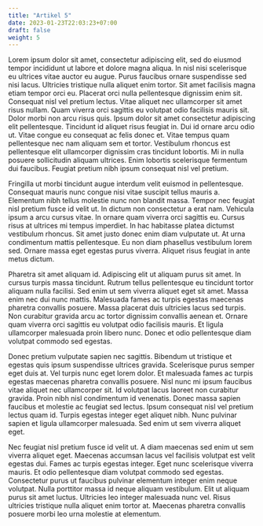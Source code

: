 ```yaml
---
title: "Artikel 5"
date: 2023-01-23T22:03:23+07:00
draft: false
weight: 5
---
```


Lorem ipsum dolor sit amet, consectetur adipiscing elit, sed do eiusmod tempor incididunt ut labore et dolore magna aliqua. In nisl nisi scelerisque eu ultrices vitae auctor eu augue. Purus faucibus ornare suspendisse sed nisi lacus. Ultricies tristique nulla aliquet enim tortor. Sit amet facilisis magna etiam tempor orci eu. Placerat orci nulla pellentesque dignissim enim sit. Consequat nisl vel pretium lectus. Vitae aliquet nec ullamcorper sit amet risus nullam. Quam viverra orci sagittis eu volutpat odio facilisis mauris sit. Dolor morbi non arcu risus quis. Ipsum dolor sit amet consectetur adipiscing elit pellentesque. Tincidunt id aliquet risus feugiat in. Dui id ornare arcu odio ut. Vitae congue eu consequat ac felis donec et. Vitae tempus quam pellentesque nec nam aliquam sem et tortor. Vestibulum rhoncus est pellentesque elit ullamcorper dignissim cras tincidunt lobortis. Mi in nulla posuere sollicitudin aliquam ultrices. Enim lobortis scelerisque fermentum dui faucibus. Feugiat pretium nibh ipsum consequat nisl vel pretium.

Fringilla ut morbi tincidunt augue interdum velit euismod in pellentesque. Consequat mauris nunc congue nisi vitae suscipit tellus mauris a. Elementum nibh tellus molestie nunc non blandit massa. Tempor nec feugiat nisl pretium fusce id velit ut. In dictum non consectetur a erat nam. Vehicula ipsum a arcu cursus vitae. In ornare quam viverra orci sagittis eu. Cursus risus at ultrices mi tempus imperdiet. In hac habitasse platea dictumst vestibulum rhoncus. Sit amet justo donec enim diam vulputate ut. At urna condimentum mattis pellentesque. Eu non diam phasellus vestibulum lorem sed. Ornare massa eget egestas purus viverra. Aliquet risus feugiat in ante metus dictum.

Pharetra sit amet aliquam id. Adipiscing elit ut aliquam purus sit amet. In cursus turpis massa tincidunt. Rutrum tellus pellentesque eu tincidunt tortor aliquam nulla facilisi. Sed enim ut sem viverra aliquet eget sit amet. Massa enim nec dui nunc mattis. Malesuada fames ac turpis egestas maecenas pharetra convallis posuere. Massa placerat duis ultricies lacus sed turpis. Non curabitur gravida arcu ac tortor dignissim convallis aenean et. Ornare quam viverra orci sagittis eu volutpat odio facilisis mauris. Et ligula ullamcorper malesuada proin libero nunc. Donec et odio pellentesque diam volutpat commodo sed egestas.

Donec pretium vulputate sapien nec sagittis. Bibendum ut tristique et egestas quis ipsum suspendisse ultrices gravida. Scelerisque purus semper eget duis at. Vel turpis nunc eget lorem dolor. Et malesuada fames ac turpis egestas maecenas pharetra convallis posuere. Nisl nunc mi ipsum faucibus vitae aliquet nec ullamcorper sit. Id volutpat lacus laoreet non curabitur gravida. Proin nibh nisl condimentum id venenatis. Donec massa sapien faucibus et molestie ac feugiat sed lectus. Ipsum consequat nisl vel pretium lectus quam id. Turpis egestas integer eget aliquet nibh. Nunc pulvinar sapien et ligula ullamcorper malesuada. Sed enim ut sem viverra aliquet eget.

Nec feugiat nisl pretium fusce id velit ut. A diam maecenas sed enim ut sem viverra aliquet eget. Maecenas accumsan lacus vel facilisis volutpat est velit egestas dui. Fames ac turpis egestas integer. Eget nunc scelerisque viverra mauris. Et odio pellentesque diam volutpat commodo sed egestas. Consectetur purus ut faucibus pulvinar elementum integer enim neque volutpat. Nulla porttitor massa id neque aliquam vestibulum. Elit ut aliquam purus sit amet luctus. Ultricies leo integer malesuada nunc vel. Risus ultricies tristique nulla aliquet enim tortor at. Maecenas pharetra convallis posuere morbi leo urna molestie at elementum.
